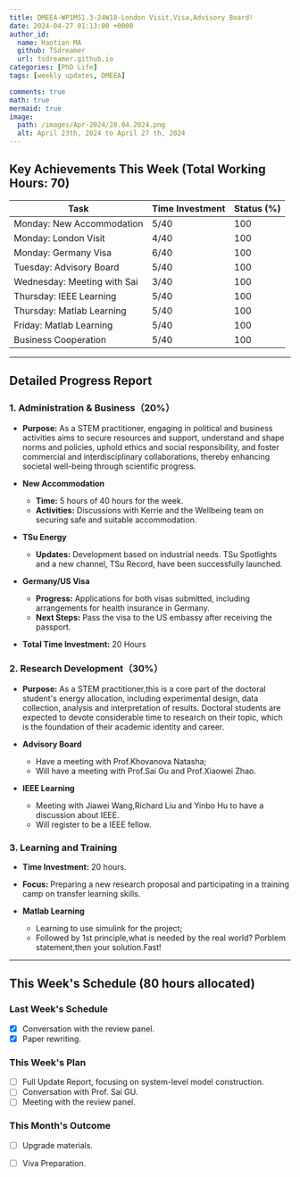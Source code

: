 ```yaml
---
title: DMEEA-WP1MS1.3-24W18-London Visit,Visa,Advisory Board!
date: 2024-04-27 01:13:00 +0000
author_id:
  name: Haotian MA
  github: TSdreamer
  url: tsdreamer.github.io
categories: [PhD Life]
tags: [weekly updates, DMEEA]

comments: true
math: true
mermaid: true
image:
  path: /images/Apr-2024/28.04.2024.png
  alt: April 23th, 2024 to April 27 th, 2024
---
```



## Key Achievements This Week (Total Working Hours: 70)

| Task                    | Time Investment | Status (%) |
|-------------------------|-----------------|------------|
| Monday: New Accommodation | 5/40          | 100        |
| Monday: London Visit    | 4/40            | 100        |
| Monday: Germany Visa    | 6/40            | 100        |
| Tuesday: Advisory Board | 5/40            | 100        |
| Wednesday: Meeting with Sai | 3/40        | 100        |
| Thursday: IEEE Learning | 5/40            | 100        |
| Thursday: Matlab Learning | 5/40          | 100        |
| Friday: Matlab Learning | 5/40            | 100        |
| Business Cooperation    | 5/40            | 100        |

---

## **Detailed Progress Report**
### **1. Administration & Business（20%）**
- **Purpose:** As a STEM practitioner, engaging in political and business activities aims to secure resources and support, understand and shape norms and policies, uphold ethics and social responsibility, and foster commercial and interdisciplinary collaborations, thereby enhancing societal well-being through scientific progress.

- **New Accommodation**
  - **Time:** 5 hours of 40 hours for the week.
  - **Activities:** Discussions with Kerrie and the Wellbeing team on securing safe and suitable accommodation.

- **TSu Energy**
  - **Updates:** Development based on industrial needs. TSu Spotlights and a new channel, TSu Record, have been successfully launched.

- **Germany/US Visa**
  - **Progress:** Applications for both visas submitted, including arrangements for health insurance in Germany.
  - **Next Steps:** Pass the visa to the US embassy after receiving the passport.

- **Total Time Investment:** 20 Hours

### **2. Research Development（30%）**
- **Purpose:** As a STEM practitioner,this is a core part of the doctoral student's energy allocation, including experimental design, data collection, analysis and interpretation of results. Doctoral students are expected to devote considerable time to research on their topic, which is the foundation of their academic identity and career.

- **Advisory Board**
  - Have a meeting with Prof.Khovanova Natasha;
  - Will have a meeting with Prof.Sai Gu and Prof.Xiaowei Zhao.

- **IEEE Learning**
  - Meeting with Jiawei Wang,Richard Liu and Yinbo Hu to have a discussion about IEEE. 
  - Will register to be a IEEE fellow.


### **3. Learning and Training**
- **Time Investment:** 20 hours.
- **Focus:** Preparing a new research proposal and participating in a training camp on transfer learning skills.

- **Matlab Learning**
  - Learning to use simulink for the project;
  - Followed by 1st principle,what is needed by the real world? Porblem statement,then your solution.Fast!


---

## **This Week's Schedule (80 hours allocated)**

### **Last Week's Schedule**
- [x] Conversation with the review panel.
- [x] Paper rewriting.

### **This Week's Plan**
- [ ] Full Update Report, focusing on system-level model construction.
- [ ] Conversation with Prof. Sai GU.
- [ ] Meeting with the review panel.

### **This Month's Outcome**
- [ ] Upgrade materials.
- [ ] Viva Preparation.




